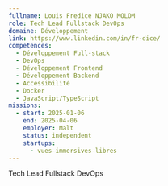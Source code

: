 ```yaml
---
fullname: Louis Fredice NJAKO MOLOM
role: Tech Lead Fullstack DevOps
domaine: Développement
link: https://www.linkedin.com/in/fr-dice/
competences:
  - Développement Full-stack
  - DevOps
  - Développement Frontend
  - Développement Backend
  - Accessibilité
  - Docker
  - JavaScript/TypeScript
missions:
  - start: 2025-01-06
    end: 2025-04-06
    employer: Malt
    status: independent
    startups:
      - vues-immersives-libres
---
```

Tech Lead Fullstack DevOps